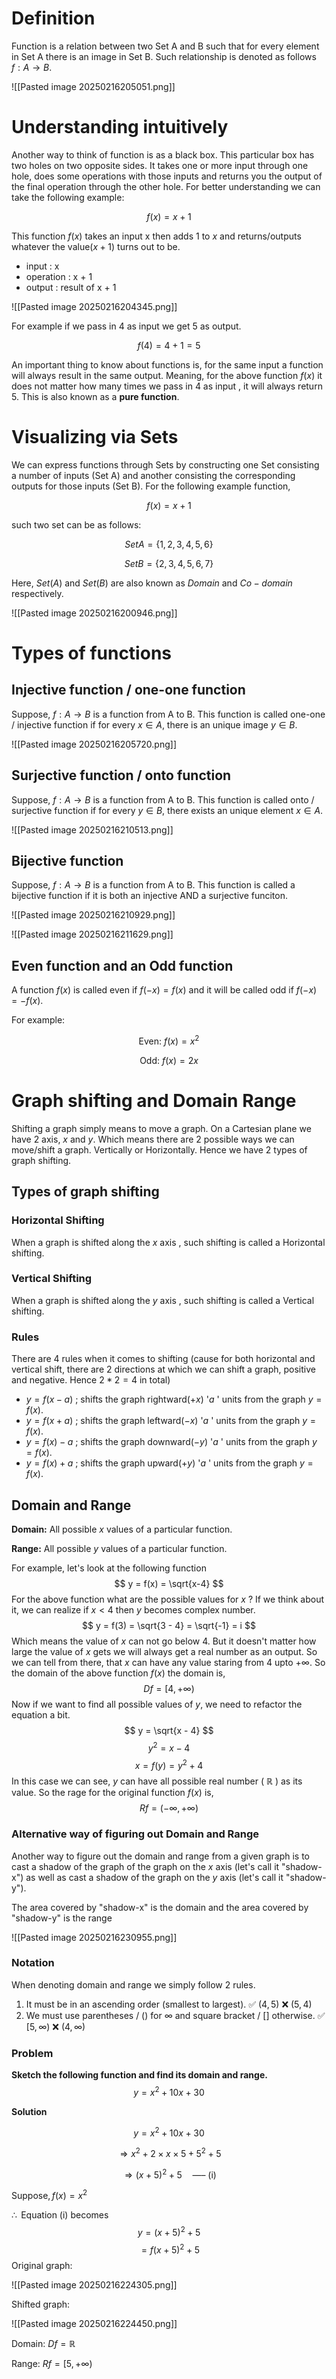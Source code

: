 # Definition

Function is a relation between two Set A and B such that for every element in Set A there is an image in Set B.
Such relationship is denoted as follows  $f: A \rightarrow B$.

![[Pasted image 20250216205051.png]]

# Understanding intuitively

Another way to think of function is as a black box. This particular box has two holes on two opposite sides. It takes one or more input through one hole, does some operations with those inputs and returns you the output of the final operation through the other hole. For better understanding we can take the following example:

$$
f(x) = x + 1
$$

This function $f(x)$ takes an input x then adds 1 to $x$ and returns/outputs whatever the value($x + 1$) turns out to be.

- input : x
- operation : x + 1
- output : result of x + 1

![[Pasted image 20250216204345.png]]

For example if we pass in 4 as input we get 5 as output.

$$
f(4) = 4 + 1 = 5
$$

An important thing to know about functions is, for the same input a function will always result in the same output. Meaning, for the above function $f(x)$ it does not matter how many times we pass in 4 as input , it will always return 5. This is also known as a **pure function**. 


# Visualizing via Sets

We can express functions through Sets by constructing one Set consisting a number of inputs (Set A) and another consisting the corresponding outputs for those inputs (Set B). For the following example function,

$$
f(x) = x + 1
$$

such two set can be as follows:

$$
Set A = \{{1, 2, 3, 4, 5, 6\}}
$$

$$
Set B = \{{2, 3, 4, 5, 6, 7\}}
$$

Here, $Set(A)$ and $Set(B)$ are also known as  $Domain$  and  $Co-domain$  respectively.

![[Pasted image 20250216200946.png]]


# Types of functions

## Injective function / one-one function

Suppose, $f: A \rightarrow B$ is a function from A to B. This function is called one-one / injective function if for every $x \in A$, there is an unique image $y \in B$.

![[Pasted image 20250216205720.png]]

## Surjective function / onto function

Suppose, $f: A \rightarrow B$ is a function from A to B. This function is called onto / surjective function if for every $y \in B$, there exists an unique element $x \in A$.

![[Pasted image 20250216210513.png]]

## Bijective function

Suppose, $f: A \rightarrow B$ is a function from A to B. This function is called a bijective function if it is both an injective AND a surjective funciton.

![[Pasted image 20250216210929.png]]


![[Pasted image 20250216211629.png]]

## Even function and an Odd function

A function $f(x)$ is called even if $f(-x) = f(x)$ and it will be called odd if $f(-x)=-f(x)$.

For example:

$$
\text{Even: } f(x) = x^2
$$

$$
\text{Odd: } f(x) = 2x 
$$


# Graph shifting and Domain Range

Shifting a graph simply means  to move a graph. On a Cartesian plane we have 2 axis, $x$ and $y$.
Which means there are 2 possible ways we can move/shift a graph. Vertically or Horizontally.
Hence we have 2 types of graph shifting.

## Types of graph shifting

### Horizontal Shifting

When a graph is shifted along the $x$ axis , such shifting is called a Horizontal shifting.

### Vertical Shifting

When a graph is shifted along the $y$ axis , such shifting is called a Vertical shifting.

### Rules

There are 4 rules when it comes to shifting (cause for both horizontal and vertical shift, there are 2 directions at which we can shift a graph, positive and negative. Hence $2*2 = 4$ in total)

-  $y = f(x - a)$  ;  shifts the graph rightward($+x$)  '$a$ ' units from the graph $y = f(x)$.
-  $y = f(x + a)$  ;  shifts the graph leftward($-x$)  '$a$ ' units from the graph $y = f(x)$.
-  $y = f(x) - a$  ;  shifts the graph downward($-y$)  '$a$ ' units from the graph $y = f(x)$.
-  $y = f(x) + a$  ;  shifts the graph upward($+y$)  '$a$ ' units from the graph $y = f(x)$.


## Domain and Range

**Domain:** All possible $x$ values of a particular function.

**Range:** All possible $y$ values of a particular function.

For example, let's look at the following function
$$
y = f(x) = \sqrt{x-4}
$$
For the above function what are the possible values for $x$ ?
If we think about it, we can realize if $x < 4$ then $y$ becomes complex number.
$$
y = f(3) = \sqrt{3 - 4} = \sqrt{-1} = i
$$
Which means the value of $x$ can not go below 4. But it doesn't matter how large the value of $x$ gets we will always get a real number as an output.
So we can tell from there, that $x$  can have any value staring from $4$ upto $+\infty$.
So the domain of the above function $f(x)$ the domain is,
$$
Df = [4, +\infty)
$$
Now if we want to find all possible values of $y$, we need to refactor the equation a bit.
$$
y = \sqrt{x - 4}
$$
$$
y^2 = x - 4
$$
$$
x = f(y) = y^2 + 4
$$
In this case we can see, $y$ can have all possible real number ( $\mathbb{R}$ ) as its value.
So the rage for the original function $f(x)$ is,
$$
Rf = (-\infty, +\infty)
$$

### Alternative way of figuring out Domain and Range

Another way to figure out the domain and range from a given graph is to cast a shadow of the graph of the graph on the $x$ axis (let's call it "shadow-x") as well as cast a shadow of the graph on the $y$ axis (let's call it "shadow-y").

The area covered by "shadow-x" is the domain and the area covered by "shadow-y" is the range

![[Pasted image 20250216230955.png]]

### Notation

When denoting domain and range we simply follow 2 rules.

1.  It must be in an ascending order (smallest to largest).   ✅ $(4, 5)$    ❌ $(5, 4)$
2.  We must use parentheses / () for $\infty$ and square bracket / [] otherwise.   ✅ $[5, \infty)$    ❌ $(4, \infty)$


### Problem

**Sketch the following function and find its domain and range.**
$$
y = x^2 + 10x + 30
$$

**Solution**

$$
y = x^2 + 10x + 30
$$

$$
\Rightarrow x^2 + 2 \times x \times 5 + 5^2 + 5
$$

$$
\Rightarrow (x + 5)^2 + 5 \quad \text{----- (i)}
$$

$\text{Suppose}, f(x) = x^2$

$\therefore \text{ Equation (i) becomes}$
$$
y = (x + 5)^2 + 5
$$
$$
 = f(x + 5)^2 + 5
$$
$\text{Original graph:}$

![[Pasted image 20250216224305.png]]

$\text{Shifted graph:}$

![[Pasted image 20250216224450.png]]

$\text{Domain: } Df = \mathbb{R}$

$\text{Range: } Rf = [5, +\infty)$
